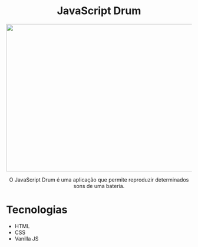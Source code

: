 <div align="center">
  <h1>JavaScript Drum</h1>
  <img src="https://github.com/user-attachments/assets/d1bd0c2e-4895-410d-9f27-acba0f575d64" height="400px" width="800px">
  <p>O JavaScript Drum é uma aplicação que permite reproduzir determinados sons de uma bateria.</p>
</div>

<h1>Tecnologias</h1>
<ul>
  <li>HTML</li>
  <li>CSS</li>
  <li>Vanilla JS</li>
</ul>
